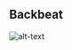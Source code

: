 ## Backbeat ##
![alt-text](https://github.groupondev.com/finance-engineering/backbeat/raw/c0c152abdefec003da7a2f891641b3eec05fe236/README/drum.gif "Soundoff!")
